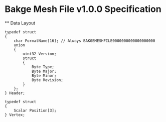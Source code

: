 Bakge Mesh File v1.0.0 Specification
====================================

** Data Layout

```
typedef struct
{
    char FormatName[16]; // Always BAKGEMESHFILE0000000000000000000
    union
    {
        uint32 Version;
        struct
        {
            Byte Type;
            Byte Major;
            Byte Minor;
            Byte Revision;
        }
    };
} Header;

typedef struct
{
    Scalar Position[3];
} Vertex;
```
